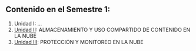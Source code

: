 ## Contenido en el Semestre 1:

1. Unidad I: ...
2. [Unidad II](Unidad_II/UNIDAD_II.md): ALMACENAMIENTO Y USO COMPARTIDO DE CONTENIDO EN LA NUBE
3. [Unidad III](Unidad_IIi/UNIDAD_III.md): PROTECCIÓN Y MONITOREO EN LA NUBE 